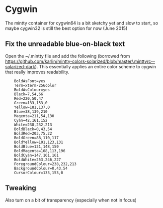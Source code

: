 # Cygwin
The mintty container for cygwin64 is a bit sketchy yet and slow to start, so maybe cygwin32 is still the best option for now (June 2015)

## Fix the unreadable blue-on-black text
Open the ~/.mintty file and add the following (borrowed from https://github.com/karlin/mintty-colors-solarized/blob/master/.minttyrc--solarized-dark).
This essentially applies an entire color scheme to cygwin that really improves readability.

		BoldAsFont=yes
		Term=xterm-256color
		BoldAsColour=yes
		Black=7,54,66
		Red=220,50,47
		Green=133,153,0
		Yellow=181,137,0
		Blue=38,139,210
		Magenta=211,54,130
		Cyan=42,161,152
		White=238,232,213
		BoldBlack=0,43,54
		BoldRed=203,75,22
		BoldGreen=88,110,117
		BoldYellow=101,123,131
		BoldBlue=131,148,150
		BoldMagenta=108,113,196
		BoldCyan=147,161,161
		BoldWhite=253,246,227
		ForegroundColour=238,232,213
		BackgroundColour=0,43,54
		CursorColour=133,153,0
		
## Tweaking
Also turn on a bit of transparency (especially when not in focus)

